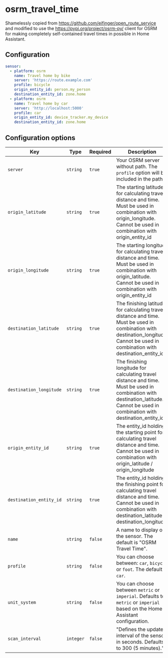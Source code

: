 # osrm_travel_time
Shamelessly copied from https://github.com/eifinger/open_route_service and modified to use the https://pypi.org/project/osrm-py/ client for OSRM for making completely self-contained travel times in possible in Home Assistant.

## Configuration
```yaml
sensor:
  - platform: osrm
    name: Travel home by bike
    server: 'https://route.example.com'
    profile: bicycle
    origin_entity_id: person.my_person
    destination_entity_id: zone.home
  - platform: osrm
    name: Travel home by car
    server: 'http://localhost:5000'
    profile: car
    origin_entity_id: device_tracker.my_device
    destination_entity_id: zone.home
```
## Configuration options
Key | Type | Required | Description
-- | -- | -- | --
`server` | `string` | `true` | Your OSRM server without path. The `profile` option will be included in the path.
`origin_latitude` | `string` | `true` | The starting latitude for calculating travel distance and time. Must be used in combination with origin_longitude. Cannot be used in combination with origin_entity_id
`origin_longitude` | `string` | `true` | The starting longitude for calculating travel distance and time. Must be used in combination with origin_latitude. Cannot be used in combination with origin_entity_id
`destination_latitude` | `string` | `true` | The finishing latitude for calculating travel distance and time. Must be used in combination with destination_longitude. Cannot be used in combination with destination_entity_id
`destination_longitude` | `string` | `true` | The finishing longitude for calculating travel distance and time. Must be used in combination with destination_latitude. Cannot be used in combination with destination_entity_id
`origin_entity_id` | `string` | `true` | The entity_id holding the starting point for calculating travel distance and time. Cannot be used in combination with origin_latitude / origin_longitude
`destination_entity_id` | `string` | `true` | The entity_id holding the finishing point for calculating travel distance and time. Cannot be used in combination with destination_latitude / destination_longitude
`name` | `string` | `false` | A name to display on the sensor. The default is "OSRM Travel Time".
`profile` | `string` | `false` | You can choose between: `car`, `bicycle` or `foot`. The default is `car`.
`unit_system` | `string` | `false` | You can choose between `metric` or `imperial`. Defaults to `metric` or `imperial` based on the Home Assistant configuration.
`scan_interval` | `integer` | `false` | "Defines the update interval of the sensor in seconds. Defaults to 300 (5 minutes)."
